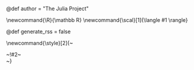 @def author = "The Julia Project"

\newcommand{\R}{\mathbb R}
\newcommand{\scal}[1]{\langle #1 \rangle}

@def generate_rss = false

\newcommand{\style}[2]{~~~<div style="!#1;margin-left:auto;margin-right:auto;">~~~!#2~~~</div>~~~}
